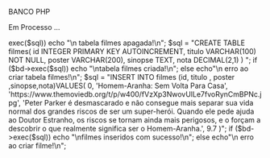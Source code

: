 
BANCO PHP

Em Processo ...

<?php
    $bd = new mysql_query("filmes.bd");

    $sql = "DROP TABLE IF EXISTS filmes";

    if($bd->exec($sql))
        echo "\n tabela filmes apagada!\n";

    $sql = "CREATE TABLE filmes(
            id INTEGER PRIMARY KEY AUTOINCREMENT,
            titulo VARCHAR(100) NOT NULL,
            poster VARCHAR(200),
            sinopse TEXT,
            nota DECIMAL(2,1)
            )
    ";

if ($bd->exec($sql))
    echo "\ntabela filmes criada!\n"; 

else 
        echo"\n erro ao criar tabela filmes!\n";

$sql = "INSERT INTO filmes (id, titulo , poster ,sinopse,nota)VALUES(
    0,
    'Homem-Aranha: Sem Volta Para Casa',
    'https://www.themoviedb.org/t/p/w400/fVzXp3NwovUlLe7fvoRynCmBPNc.jpg',
    'Peter Parker é desmascarado e não consegue mais separar sua vida normal dos grandes riscos de ser um super-herói. 
    Quando ele pede ajuda ao Doutor Estranho, os riscos se tornam ainda mais perigosos, e o forçam a descobrir o que 
    realmente significa ser o Homem-Aranha.',
    9.7

    )";

if ($bd->exec($sql))
echo "\nfilmes inseridos com sucesso!\n"; 

else 
    echo"\n erro ao criar filme!\n";

  
<? 